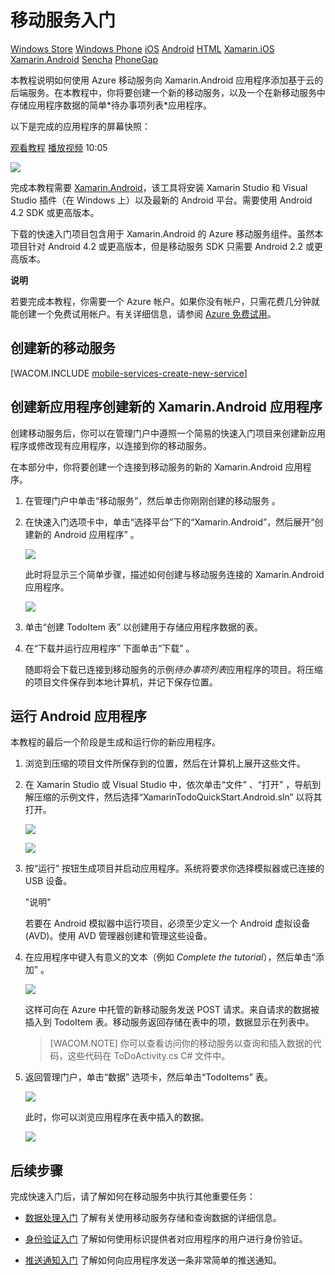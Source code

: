 <properties pageTitle="Get Started with Mobile Services for Xamarin.Android" metaKeywords="Azure Xamarin.Android application, mobile service XamarinAndroid, getting started Azure Xamarin.Android" writer="craigd" description="Learn how to use Azure Mobile Services with your Xamarin.Android app." metaCanonical="" 
	documentationCenter="Mobile" title="Get started with Mobile Services" />
<tags ms.service=""
    ms.date="11/11/2014"
    wacn.date=""
    />

<a name="getting-started"></a>
# 移动服务入门

<div class="dev-center-tutorial-selector sublanding">
	<a href="/zh-cn/documentation/articles/mobile-services-windows-store-get-started" title="Windows Store">Windows Store</a>
	<a href="/zh-cn/documentation/articles/mobile-services-windows-phone-get-started" title="Windows Phone">Windows Phone</a>
	<a href="/zh-cn/documentation/articles/mobile-services-ios-get-started" title="iOS">iOS</a>
	<a href="/zh-cn/documentation/articles/mobile-services-android-get-started" title="Android">Android</a>
	<a href="/zh-cn/documentation/articles/mobile-services-html-get-started" title="HTML">HTML</a>
	<a href="/zh-cn/documentation/articles/partner-xamarin-mobile-services-ios-get-started" title="Xamarin.iOS">Xamarin.iOS</a>
	<a href="/zh-cn/documentation/articles/partner-xamarin-mobile-services-android-get-started" title="Xamarin.Android" class="current">Xamarin.Android</a>
	<a href="/zh-cn/documentation/articles/partner-sencha-mobile-services-get-started/" title="Sencha">Sencha</a>
	<a href="/zh-cn/documentation/articles/mobile-services-javascript-backend-phonegap-get-started/" title="PhoneGap">PhoneGap</a>
</div>

<!--<div class="dev-center-tutorial-subselector">
	<a href="/zh-cn/documentation/articles/mobile-services-dotnet-backend-xamarin-android-get-started/" title=".NET backend">.NET 后端</a> | 
	<a href="/zh-cn/documentation/articles/partner-xamarin-mobile-services-android-get-started/"  title="JavaScript backend" class="current">JavaScript 后端</a>
</div>-->

<div class="dev-onpage-video-clear clearfix">
<div class="dev-onpage-left-content">
<p>本教程说明如何使用 Azure 移动服务向 Xamarin.Android 应用程序添加基于云的后端服务。在本教程中，你将要创建一个新的移动服务，以及一个在新移动服务中存储应用程序数据的简单*待办事项列表*应用程序。</p>

<p>以下是完成的应用程序的屏幕快照：</p>
</div>

<div class="dev-onpage-video-wrapper"><a href="http://channel9.msdn.com/Series/Windows-Azure-Mobile-Services/Getting-Started-with-Xamarin-and-Windows-Azure-Mobile-Services" target="_blank" class="label">观看教程</a> <a style="background-image: url('/media/devcenter/mobile/videos/get-started-xamarin-180x120.png') !important;" href="http://channel9.msdn.com/Series/Windows-Azure-Mobile-Services/Getting-Started-with-Xamarin-and-Windows-Azure-Mobile-Services" target="_blank" class="dev-onpage-video"><span class="icon">播放视频</span></a> <span class="time">10:05</span></div>
</div>

![][0]

完成本教程需要 [Xamarin.Android][1]，该工具将安装 Xamarin Studio 和 Visual Studio 插件（在 Windows 上）以及最新的 Android 平台。需要使用 Android 4.2 SDK 或更高版本。

下载的快速入门项目包含用于 Xamarin.Android 的 Azure 移动服务组件。虽然本项目针对 Android 4.2 或更高版本，但是移动服务 SDK 只需要 Android 2.2 或更高版本。

<div class="dev-callout"><b>说明</b>

<p>若要完成本教程，你需要一个 Azure 帐户。如果你没有帐户，只需花费几分钟就能创建一个免费试用帐户。有关详细信息，请参阅 <a href="http://www.windowsazure.cn/zh-cn/pricing/free-trial/?WT.mc_id=A9C9624B5" target="_blank">Azure 免费试用</a>。</p>
</div>

<a name="create-new-service"> </a>
## 创建新的移动服务

[WACOM.INCLUDE [mobile-services-create-new-service](../includes/mobile-services-create-new-service.md)]

## 

## 创建新应用程序创建新的 Xamarin.Android 应用程序

创建移动服务后，你可以在管理门户中遵照一个简易的快速入门项目来创建新应用程序或修改现有应用程序，以连接到你的移动服务。

在本部分中，你将要创建一个连接到移动服务的新的 Xamarin.Android 应用程序。

1.  在管理门户中单击“移动服务”，然后单击你刚刚创建的移动服务 。

2.  在快速入门选项卡中，单击“选择平台”下的“Xamarin.Android”，然后展开“创建新的 Android 应用程序” 。

    ![][2]

    此时将显示三个简单步骤，描述如何创建与移动服务连接的 Xamarin.Android 应用程序。

    ![][3]

3.  单击“创建 TodoItem 表” 以创建用于存储应用程序数据的表。

4.  在“下载并运行应用程序” 下面单击“下载” 。

    随即将会下载已连接到移动服务的示例*待办事项列表*应用程序的项目。将压缩的项目文件保存到本地计算机，并记下保存位置。

## 运行 Android 应用程序

本教程的最后一个阶段是生成和运行你的新应用程序。

1.  浏览到压缩的项目文件所保存到的位置，然后在计算机上展开这些文件。

2.  在 Xamarin Studio 或 Visual Studio 中，依次单击“文件” 、“打开” ，导航到解压缩的示例文件，然后选择“XamarinTodoQuickStart.Android.sln” 以将其打开。

    ![][4]

    ![][5]

3.  按“运行” 按钮生成项目并启动应用程序。系统将要求你选择模拟器或已连接的 USB 设备。

    "说明"

    若要在 Android 模拟器中运行项目，必须至少定义一个 Android 虚拟设备 (AVD)。使用 AVD 管理器创建和管理这些设备。

4.  在应用程序中键入有意义的文本（例如 *Complete the tutorial*），然后单击“添加” 。

    ![][6]

    这样可向在 Azure 中托管的新移动服务发送 POST 请求。来自请求的数据被插入到 TodoItem 表。移动服务返回存储在表中的项，数据显示在列表中。

    > [WACOM.NOTE]
    > 你可以查看访问你的移动服务以查询和插入数据的代码，这些代码在 ToDoActivity.cs C\# 文件中。

5.  返回管理门户，单击“数据” 选项卡，然后单击“TodoItems” 表。

    ![][7]

    此时，你可以浏览应用程序在表中插入的数据。

    ![][8]

<a name="next-steps"> </a>
## 后续步骤

完成快速入门后，请了解如何在移动服务中执行其他重要任务：

-   [数据处理入门][]
    了解有关使用移动服务存储和查询数据的详细信息。

-   [身份验证入门][]
    了解如何使用标识提供者对应用程序的用户进行身份验证。

-   [推送通知入门][]
    了解如何向应用程序发送一条非常简单的推送通知。

  [Windows 应用商店]: /zh-cn/documentation/articles/mobile-services-windows-store-get-started "Windows 应用商店"
  [Windows Phone]: /zh-cn/documentation/articles/mobile-services-windows-phone-get-started "Windows Phone"
  [iOS]: /zh-cn/documentation/articles/mobile-services-ios-get-started "iOS"
  [Android]: /zh-cn/documentation/articles/mobile-services-android-get-started "Android"
  [HTML]: /zh-cn/documentation/articles/mobile-services-html-get-started "HTML"
  [Xamarin.iOS]: /zh-cn/documentation/articles/partner-xamarin-mobile-services-ios-get-started "Xamarin.iOS"
  [Xamarin.Android]: /zh-cn/documentation/articles/partner-xamarin-mobile-services-android-get-started "Xamarin.Android"
  [Sencha]: /zh-cn/documentation/articles/partner-sencha-mobile-services-get-started/ "Sencha"
  [PhoneGap]: /zh-cn/documentation/articles/mobile-services-javascript-backend-phonegap-get-started/ "PhoneGap"
  [观看教程]: http://channel9.msdn.com/Series/Windows-Azure-Mobile-Services/Getting-Started-with-Xamarin-and-Windows-Azure-Mobile-Services
  [0]: ./media/partner-xamarin-mobile-services-android-get-started/mobile-quickstart-completed-android.png
  [1]: http://xamarin.com/download
  [Azure 免费试用]: http://www.windowsazure.cn/zh-cn/pricing/free-trial/?WT.mc_id=A9C9624B5
  [mobile-services-create-new-service]: ../includes/mobile-services-create-new-service.md
  [2]: ./media/partner-xamarin-mobile-services-android-get-started/mobile-portal-quickstart-xamarin-android.png
  [3]: ./media/partner-xamarin-mobile-services-android-get-started/mobile-quickstart-steps-xamarin-android.png
  [4]: ./media/partner-xamarin-mobile-services-android-get-started/mobile-xamarin-project-android-xs.png
  [5]: ./media/partner-xamarin-mobile-services-android-get-started/mobile-xamarin-project-android-vs.png
  [6]: ./media/partner-xamarin-mobile-services-android-get-started/mobile-quickstart-startup-android.png
  [7]: ./media/partner-xamarin-mobile-services-android-get-started/mobile-data-tab.png
  [8]: ./media/partner-xamarin-mobile-services-android-get-started/mobile-data-browse.png
  [数据处理入门]: /zh-cn/develop/mobile/tutorials/get-started-with-data-xamarin-android
  [身份验证入门]: /zh-cn/develop/mobile/tutorials/get-started-with-users-xamarin-android
  [推送通知入门]: /zh-cn/develop/mobile/tutorials/get-started-with-push-xamarin-android
